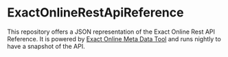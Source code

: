# ExactOnlineRestApiReference
This repository offers a JSON representation of the Exact Online Rest API Reference.
It is powered by [Exact Online Meta Data Tool](https://github.com/DannyvdSluijs/exact-online-meta-data-tool)
and runs nightly to have a snapshot of the API.
